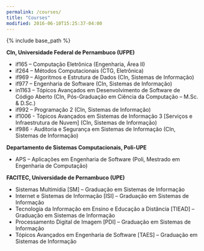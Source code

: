 ```yaml
---
permalink: /courses/
title: "Courses"
modified: 2016-06-10T15:25:37-04:00
---
```


{% include base_path %}

**CIn, Universidade Federal de Pernambuco (UFPE)**

* if165 – Computação Eletrônica (Engenharia, Área II)
* if264 – Métodos Computacionais (CTG, Eletrônica)
* if969 – Algoritmos e Estrutura de Dados (CIn, Sistemas de Informação)
* if977 – Engenharia de Software (CIn, Sistemas de Informação)
* in1163 – Tópicos Avançados em Desenvolvimento de Software de Código Aberto (CIn, Pós-Graduação em Ciência da Computação – M.Sc. & D.Sc.)
* if992 – Programação 2 (CIn, Sistemas de Informação)
* if1006 - Tópicos Avançados em Sistemas de Informação 3 [Serviços e Infraestrutura de Nuvem] (CIn, Sistemas de Informação)
* if986 - Auditoria e Segurança em Sistemas de Informação (CIn, Sistemas de Informação)

**Departamento de Sistemas Computacionais, Poli-UPE**

* APS – Aplicações em Engenharia de Software (Poli, Mestrado em Engenharia de Computação)

**FACITEC, Universidade de Pernambuco (UPE)**

* Sistemas Multimídia [SM] – Graduação em Sistemas de Informação
* Internet e Sistemas de Informação [ISI] – Graduação em Sistemas de Informação
* Tecnologia da Informação em Ensino e Educação a Distância [TIEAD] – Graduação em Sistemas de Informação
* Processamento Digital de Imagem [PDI] – Graduação em Sistemas de Informação
* Tópicos Avançados em Engenharia de Software [TAES] – Graduação em Sistemas de Informação
